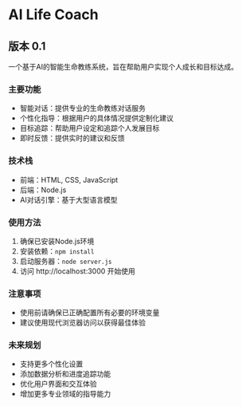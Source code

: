 # AI Life Coach

## 版本 0.1

一个基于AI的智能生命教练系统，旨在帮助用户实现个人成长和目标达成。

### 主要功能

- 智能对话：提供专业的生命教练对话服务
- 个性化指导：根据用户的具体情况提供定制化建议
- 目标追踪：帮助用户设定和追踪个人发展目标
- 即时反馈：提供实时的建议和反馈

### 技术栈

- 前端：HTML, CSS, JavaScript
- 后端：Node.js
- AI对话引擎：基于大型语言模型

### 使用方法

1. 确保已安装Node.js环境
2. 安装依赖：`npm install`
3. 启动服务器：`node server.js`
4. 访问 http://localhost:3000 开始使用

### 注意事项

- 使用前请确保已正确配置所有必要的环境变量
- 建议使用现代浏览器访问以获得最佳体验

### 未来规划

- 支持更多个性化设置
- 添加数据分析和进度追踪功能
- 优化用户界面和交互体验
- 增加更多专业领域的指导能力